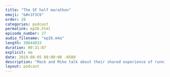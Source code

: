 ```yaml
---
title: "The SF half marathon"
emoji: "&#x1F3C6"
order: 28
categories: podcast
permalink: ep26.html
episode_number: 27
audio_filename: "ep26.m4a"
length: 30844833
duration: 00:31:07
explicit: no
date: 2019-08-05 08:00:00 -0500
description: "Mack and Mike talk about their shared experience of running the SF half marathon."
layout: podcast
---
```


